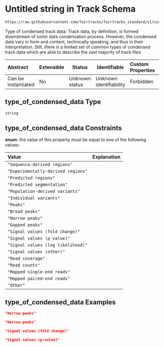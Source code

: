 # Untitled string in Track Schema

```txt
https://raw.githubusercontent.com/fairtracks/fairtracks_standard/v1/current/json/schema/fairtracks_track.schema.json#/properties/type_of_condensed_data
```

Type of condensed track data: Track data, by definition, is formed downstream of some data condensation process. However, the condensed data vary in form and content, technically speaking, and thus in their interpretation. Still, there is a limited set of common types of condensed track data which are able to describe the vast majority of track files


| Abstract            | Extensible | Status         | Identifiable            | Custom Properties | Additional Properties | Access Restrictions | Defined In                                                                                           |
| :------------------ | ---------- | -------------- | ----------------------- | :---------------- | --------------------- | ------------------- | ---------------------------------------------------------------------------------------------------- |
| Can be instantiated | No         | Unknown status | Unknown identifiability | Forbidden         | Allowed               | none                | [fairtracks_track.schema.json\*](../json/schema/fairtracks_track.schema.json "open original schema") |

## type_of_condensed_data Type

`string`

## type_of_condensed_data Constraints

**enum**: the value of this property must be equal to one of the following values:

| Value                              | Explanation |
| :--------------------------------- | ----------- |
| `"Sequence-derived regions"`       |             |
| `"Experimentally-derived regions"` |             |
| `"Predicted regions"`              |             |
| `"Predicted segmentation"`         |             |
| `"Population-derived variants"`    |             |
| `"Individual variants"`            |             |
| `"Peaks"`                          |             |
| `"Broad peaks"`                    |             |
| `"Narrow peaks"`                   |             |
| `"Gapped peaks"`                   |             |
| `"Signal values (fold change)"`    |             |
| `"Signal values (p-value)"`        |             |
| `"Signal values (log likelihood)"` |             |
| `"Signal values (other)"`          |             |
| `"Read coverage"`                  |             |
| `"Read counts"`                    |             |
| `"Mapped single-end reads"`        |             |
| `"Mapped paired-end reads"`        |             |
| `"Other"`                          |             |

## type_of_condensed_data Examples

```json
"Narrow peaks"
```

```json
"Narrow peaks"
```

```json
"Signal values (fold change)"
```

```json
"Signal values (p-value)"
```
